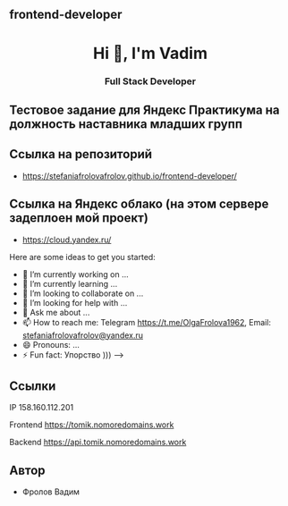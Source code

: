 ## frontend-developer

<div id="header" align="center" >
	<h1>Hi 👋, I'm Vadim</h1>
	<h3>Full Stack Developer</h3>
</div>

## Тестовое задание для Яндекс Практикума на должность наставника младших групп

## Ссылка на репозиторий

- https://stefaniafrolovafrolov.github.io/frontend-developer/

## Ссылка на Яндекс облако (на этом сервере задеплоен мой проект)

- https://cloud.yandex.ru/

Here are some ideas to get you started:

- 🔭 I’m currently working on ...
- 🌱 I’m currently learning ...
- 👯 I’m looking to collaborate on ...
- 🤔 I’m looking for help with ...
- 💬 Ask me about ...
- 📫 How to reach me: Telegram https://t.me/OlgaFrolova1962, Email: stefaniafrolovafrolov@yandex.ru
- 😄 Pronouns: ...
- ⚡ Fun fact: Упорство )))
  -->

## Ccылки

IP 158.160.112.201

Frontend https://tomik.nomoredomains.work

Backend https://api.tomik.nomoredomains.work

## Автор

- Фролов Вадим
